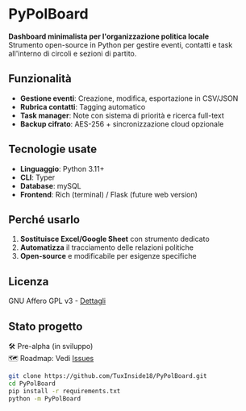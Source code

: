 # PyPolBoard  

**Dashboard minimalista per l'organizzazione politica locale**  
Strumento open-source in Python per gestire eventi, contatti e task all'interno di circoli e sezioni di partito.  

## Funzionalità  
- **Gestione eventi**: Creazione, modifica, esportazione in CSV/JSON  
- **Rubrica contatti**: Tagging automatico  
- **Task manager**: Note con sistema di priorità e ricerca full-text  
- **Backup cifrato**: AES-256 + sincronizzazione cloud opzionale  

## Tecnologie usate 
- **Linguaggio**: Python 3.11+  
- **CLI**: Typer  
- **Database**: mySQL  
- **Frontend**: Rich (terminal) / Flask (future web version)  

## Perché usarlo  
1. **Sostituisce Excel/Google Sheet** con strumento dedicato  
2. **Automatizza** il tracciamento delle relazioni politiche  
3. **Open-source** e modificabile per esigenze specifiche  

## Licenza  
GNU Affero GPL v3 - [Dettagli](https://www.gnu.org/licenses/agpl-3.0.html)  

## Stato progetto  
🛠️ Pre-alpha (in sviluppo)  
🗺️ Roadmap: Vedi [Issues](https://github.com/TuxInside18/PyPolBoard/issues)  

```bash
git clone https://github.com/TuxInside18/PyPolBoard.git  
cd PyPolBoard  
pip install -r requirements.txt  
python -m PyPolBoard
